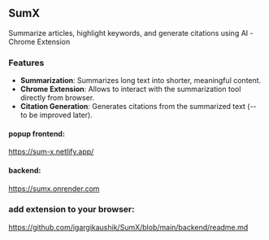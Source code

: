 ## SumX
Summarize articles, highlight keywords, and generate citations using AI -Chrome Extension

### Features
- **Summarization**: Summarizes long text into shorter, meaningful content.
- **Chrome Extension**: Allows to interact with the summarization tool directly from browser.
- **Citation Generation**: Generates citations from the summarized text (-- to be improved later).

#### popup frontend:
https://sum-x.netlify.app/

#### backend:
https://sumx.onrender.com


### add extension to your browser:
https://github.com/igargikaushik/SumX/blob/main/backend/readme.md

  


